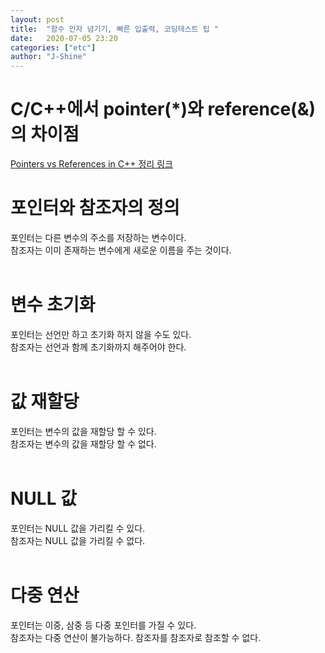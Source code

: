 ```yaml
---
layout: post
title:  "함수 인자 넘기기, 빠른 입출력, 코딩테스트 팁 "
date:   2020-07-05 23:20
categories: ["etc"]
author: "J-Shine"
---
```


# C/C++에서 pointer(*)와 reference(&)의 차이점
[Pointers vs References in C++ 정리 링크](https://www.geeksforgeeks.org/pointers-vs-references-cpp/)   
  
  
# 포인터와 참조자의 정의
포인터는 다른 변수의 주소를 저장하는 변수이다.<br>
참조자는 이미 존재하는 변수에게 새로운 이름을 주는 것이다.<br><br>
# 변수 초기화
포인터는 선언만 하고 초기화 하지 않을 수도 있다.<br>
참조자는 선언과 함께 초기화까지 해주어야 한다.<br><br>

# 값 재할당
포인터는 변수의 값을 재할당 할 수 있다.<br>
참조자는 변수의 값을 재할당 할 수 없다.<br><br>
# NULL 값
포인터는 NULL 값을 가리킬 수 있다.<br>
참조자는 NULL 값을 가리킬 수 없다.<br><br>
# 다중 연산
포인터는 이중, 삼중 등 다중 포인터를 가질 수 있다.<br>
참조자는 다중 연산이 불가능하다. 참조자를 참조자로 참조할 수 없다.<br><br>
